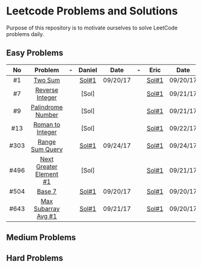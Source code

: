 # Leetcode Problems and Solutions

Purpose of this repository is to motivate ourselves to solve LeetCode problems daily.


## Easy Problems

| No |Problem| - |Daniel| Date | - | Eric | Date | - | Arafat | Date |
|:--:|:-----:|:-:|:----:|:----:|:-:|:----:|:----:|:-:|:------:|:----:|
|#1|[Two Sum](https://leetcode.com/problems/two-sum/description/)||[Sol#1](./001.TwoSum/Daniel.java)|09/20/17||[Sol#1](./001.TwoSum/Eric.java)|09/20/17||[Sol]||
|#7|[Reverse Integer](https://leetcode.com/problems/reverse-integer/description/)||[Sol]|||[Sol#1](./007.ReverseInteger/Eric.java)|09/21/17||[Sol]||
|#9|[Palindrome Number](https://leetcode.com/problems/palindrome-number/description/)||[Sol]|||[Sol#1](./009.PalindromeNumber/Eric.java)|09/21/17||[Sol]||
|#13|[Roman to Integer](https://leetcode.com/problems/roman-to-integer/description/)||[Sol]|||[Sol#1](./013.RomanToInteger/Eric.java)|09/22/17||[Sol]||
|#303|[Range Sum Query](https://leetcode.com/problems/range-sum-query-immutable/description/)||[Sol#1](./303.RangeSumQueryImmutable/Daniel.java)|09/24/17||[Sol#1](./303.RangeSumQueryImmutable/Eric.java)|09/24/17||[Sol]||
|#496|[Next Greater Element #1](https://leetcode.com/problems/next-greater-element-i/description/)||[Sol]|||[Sol#1](./496.NextGreaterElement1/Eric.java)|09/21/17||[Sol]||
|#504|[Base 7](https://leetcode.com/problems/base-7/description/)||[Sol#1](./504.Base7/Daniel.java)|09/20/17||[Sol#1](./504.Base7/Eric.java)|09/20/17||[Sol]||
|#643|[Max Subarray Avg #1](https://leetcode.com/problems/maximum-average-subarray-i/description/)||[Sol#1](./643.MaxSubarrayAvg1/Daniel.java)|09/21/17||[Sol#1](./643.MaxSubarrayAvg1/Eric.java)|09/20/17||[Sol]||

## Medium Problems

## Hard Problems
